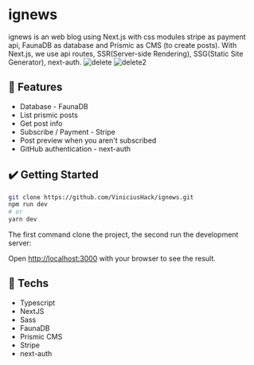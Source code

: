 # ignews
ignews is an web blog using Next.js with css modules stripe as payment api, FaunaDB as database and Prismic as CMS (to create posts).
With Next.js, we use api routes, SSR(Server-side Rendering), SSG(Static Site Generator), next-auth.
![delete](https://user-images.githubusercontent.com/60555584/161351457-7c3461ee-d979-48f8-bead-f340a5f42bea.gif)
![delete2](https://user-images.githubusercontent.com/60555584/161352164-1ac86f5c-289d-4649-b3aa-ec5da634b447.gif)

## 🔨 Features
- Database - FaunaDB
- List prismic posts
- Get post info
- Subscribe / Payment - Stripe
- Post preview when you aren't subscribed
- GitHub authentication - next-auth


## ✔️ Getting Started

```bash
git clone https://github.com/ViniciusHack/ignews.git
npm run dev
# or
yarn dev
```

The first command clone the project, the second run the development server:

Open [http://localhost:3000](http://localhost:3000) with your browser to see the result.


## 🔧 Techs 
- Typescript
- NextJS
- Sass
- FaunaDB
- Prismic CMS
- Stripe
- next-auth
